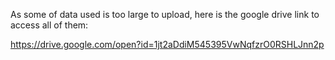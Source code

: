 As some of data used is too large to upload, here is the google drive link to access all of them:

https://drive.google.com/open?id=1jt2aDdiM545395VwNqfzrO0RSHLJnn2p

